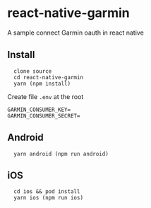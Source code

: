 # react-native-garmin

A sample connect Garmin oauth in react native

## Install

```
  clone source
  cd react-native-garmin
  yarn (npm install)
```

Create file `.env` at the root

```.env
GARMIN_CONSUMER_KEY=
GARMIN_CONSUMER_SECRET=
```

## Android

```
  yarn android (npm run android)
```

## iOS

```
  cd ios && pod install
  yarn ios (npm run ios)
```
